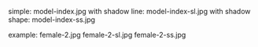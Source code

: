 simple: model-index.jpg
with shadow line: model-index-sl.jpg
with shadow shape: model-index-ss.jpg

example:
female-2.jpg
female-2-sl.jpg
female-2-ss.jpg
